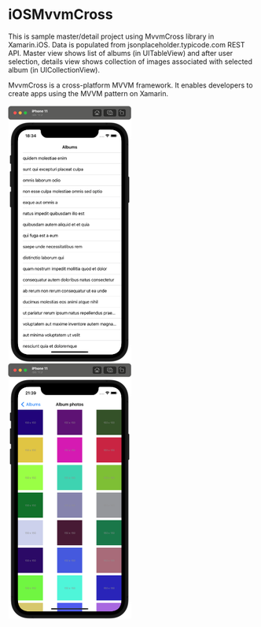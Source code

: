 # iOSMvvmCross
This is sample master/detail project using MvvmCross library in Xamarin.iOS.
Data is populated from jsonplaceholder.typicode.com REST API.
Master view shows list of albums (in UITableView) and after user selection, details view shows collection of images associated with selected album (in UICollectionView).

MvvmCross is a cross-platform MVVM framework. It enables developers to create apps using the MVVM pattern on Xamarin.
<br /><br />
<img src="iOSMvvmCross/screenshots/Screenshot1.png" width="250px" />&nbsp;&nbsp;&nbsp;
<img src="iOSMvvmCross/screenshots/Screenshot2.png" width="250px" />